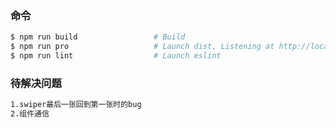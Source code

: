 ### 命令
```bash
$ npm run build                 # Build
$ npm run pro                   # Launch dist, Listening at http://localhost:9200
$ npm run lint                  # Launch eslint
```

### 待解决问题
```bash
1.swiper最后一张回到第一张时的bug
2.组件通信
